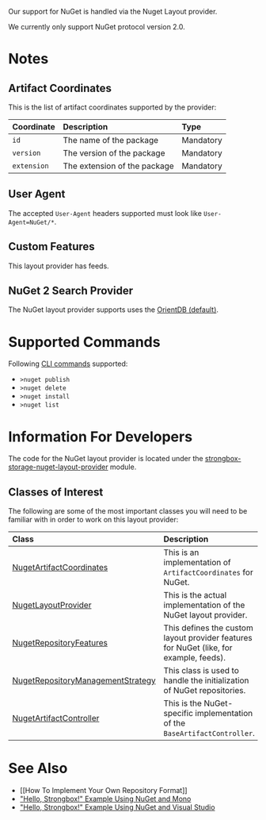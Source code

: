Our support for NuGet is handled via the Nuget Layout provider.

We currently only support NuGet protocol version 2.0.

# Notes

## Artifact Coordinates

This is the list of artifact coordinates supported by the provider:

| Coordinate | Description | Type |
|:-----------|:------------|:-----|
| `id` | The name of the package | Mandatory |
| `version` | The version of the package | Mandatory |
| `extension` | The extension of the package | Mandatory |

## User Agent

The accepted `User-Agent` headers supported must look like `User-Agent=NuGet/*`.

## Custom Features

This layout provider has feeds.

## NuGet 2 Search Provider

The NuGet layout provider supports uses the [OrientDB (default)](https://github.com/strongbox/strongbox/wiki/Searching#orientdbsearchprovider).

# Supported Commands

Following [CLI commands](https://docs.microsoft.com/ru-ru/nuget/tools/nuget-exe-cli-reference#commands-and-applicability) supported:
- `>nuget publish`
- `>nuget delete`
- `>nuget install`
- `>nuget list`

# Information For Developers

The code for the NuGet layout provider is located under the [strongbox-storage-nuget-layout-provider](https://github.com/strongbox/strongbox/tree/master/strongbox-storage/strongbox-storage-layout-providers/strongbox-storage-nuget-layout-provider) module.

## Classes of Interest

The following are some of the most important classes you will need to be familiar with in order to work on this layout provider:

| Class | Description |
|:-----------|:------------|
| [NugetArtifactCoordinates](https://github.com/strongbox/strongbox/blob/master/strongbox-storage/strongbox-storage-layout-providers/strongbox-storage-nuget-layout-provider/src/main/java/org/carlspring/strongbox/artifact/coordinates/NugetArtifactCoordinates.java) | This is an implementation of `ArtifactCoordinates` for NuGet. |
| [NugetLayoutProvider](https://github.com/strongbox/strongbox/blob/master/strongbox-storage/strongbox-storage-layout-providers/strongbox-storage-nuget-layout-provider/src/main/java/org/carlspring/strongbox/providers/layout/NugetLayoutProvider.java) | This is the actual implementation of the NuGet layout provider. |
| [NugetRepositoryFeatures](https://github.com/strongbox/strongbox/blob/master/strongbox-storage/strongbox-storage-layout-providers/strongbox-storage-nuget-layout-provider/src/main/java/org/carlspring/strongbox/repository/NugetRepositoryFeatures.java) | This defines the custom layout provider features for NuGet (like, for example, feeds). |
| [NugetRepositoryManagementStrategy](https://github.com/strongbox/strongbox/blob/master/strongbox-storage/strongbox-storage-layout-providers/strongbox-storage-nuget-layout-provider/src/main/java/org/carlspring/strongbox/repository/NugetRepositoryManagementStrategy.java) | This class is used to handle the initialization of NuGet repositories. |
| [NugetArtifactController](https://github.com/strongbox/strongbox/blob/master/strongbox-web-core/src/main/java/org/carlspring/strongbox/controllers/nuget/NugetArtifactController.java) | This is the NuGet-specific implementation of the `BaseArtifactController`. |

# See Also
* [[How To Implement Your Own Repository Format]]
* ["Hello, Strongbox!" Example Using NuGet and Mono](https://github.com/strongbox/strongbox-examples/tree/master/hello-strongbox-nuget-mono)
* ["Hello, Strongbox!" Example Using NuGet and Visual Studio](https://github.com/strongbox/strongbox-examples/tree/master/hello-strongbox-nuget-visual-studio)
